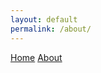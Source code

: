 ```yaml
---
layout: default
permalink: /about/
---
```


<nav>
  <a href="/">Home</a>
  <a href="/about.md">About</a>
</nav>
